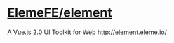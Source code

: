 # [ElemeFE/element](https://github.com/ElemeFE/element)

A Vue.js 2.0 UI Toolkit for Web http://element.eleme.io/
